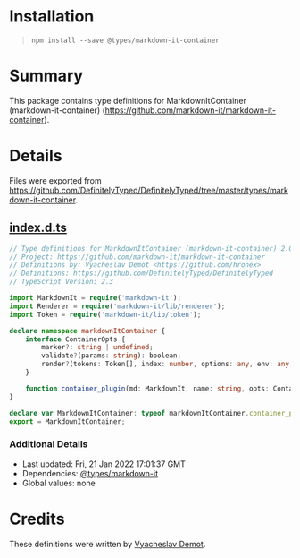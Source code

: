 # Installation
> `npm install --save @types/markdown-it-container`

# Summary
This package contains type definitions for MarkdownItContainer (markdown-it-container) (https://github.com/markdown-it/markdown-it-container).

# Details
Files were exported from https://github.com/DefinitelyTyped/DefinitelyTyped/tree/master/types/markdown-it-container.
## [index.d.ts](https://github.com/DefinitelyTyped/DefinitelyTyped/tree/master/types/markdown-it-container/index.d.ts)
````ts
// Type definitions for MarkdownItContainer (markdown-it-container) 2.0
// Project: https://github.com/markdown-it/markdown-it-container
// Definitions by: Vyacheslav Demot <https://github.com/hronex>
// Definitions: https://github.com/DefinitelyTyped/DefinitelyTyped
// TypeScript Version: 2.3

import MarkdownIt = require('markdown-it');
import Renderer = require('markdown-it/lib/renderer');
import Token = require('markdown-it/lib/token');

declare namespace markdownItContainer {
    interface ContainerOpts {
        marker?: string | undefined;
        validate?(params: string): boolean;
        render?(tokens: Token[], index: number, options: any, env: any, self: Renderer): string;
    }

    function container_plugin(md: MarkdownIt, name: string, opts: ContainerOpts): void;
}

declare var MarkdownItContainer: typeof markdownItContainer.container_plugin;
export = MarkdownItContainer;

````

### Additional Details
 * Last updated: Fri, 21 Jan 2022 17:01:37 GMT
 * Dependencies: [@types/markdown-it](https://npmjs.com/package/@types/markdown-it)
 * Global values: none

# Credits
These definitions were written by [Vyacheslav Demot](https://github.com/hronex).

